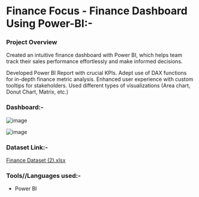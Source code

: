 # Finance Focus - Finance Dashboard Using Power-BI:-




### Project Overview
Created an intuitive finance dashboard with Power BI, which helps team track their sales performance effortlessly and make informed decisions.

Developed Power BI Report with crucial KPIs.
Adept use of DAX functions for in-depth finance metric analysis.
Enhanced user experience with custom tooltips for stakeholders.
Used different types of visualizations (Area chart, Donut Chart, Matrix, etc.)

### Dashboard:-

![image](https://github.com/rajgudhka/Finance-Dashboard-Using-Power-BI/assets/167026479/a8def81d-b328-41fc-bcf8-5b015fecbedd)

![image](https://github.com/rajgudhka/Finance-Dashboard-Using-Power-BI/assets/167026479/ced957f6-9152-40df-ae3b-42f6bc85a790)



### Dataset Link:-


[Finance Dataset (2).xlsx](https://github.com/user-attachments/files/19678068/Finance.Dataset.2.xlsx)

### Tools//Languages used:-

- Power BI




